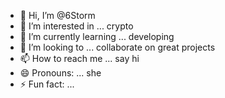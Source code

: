 - 👋 Hi, I’m @6Storm
- 👀 I’m interested in ... crypto
- 🌱 I’m currently learning ... developing
- 💞️ I’m looking to ... collaborate on great projects
- 📫 How to reach me ... say hi
- 😄 Pronouns: ... she
- ⚡ Fun fact: ...

<!---
6Storm/6Storm is a ✨ special ✨ repository because its `README.md` (this file) appears on your GitHub profile.
You can click the Preview link to take a look at your changes.
--->
